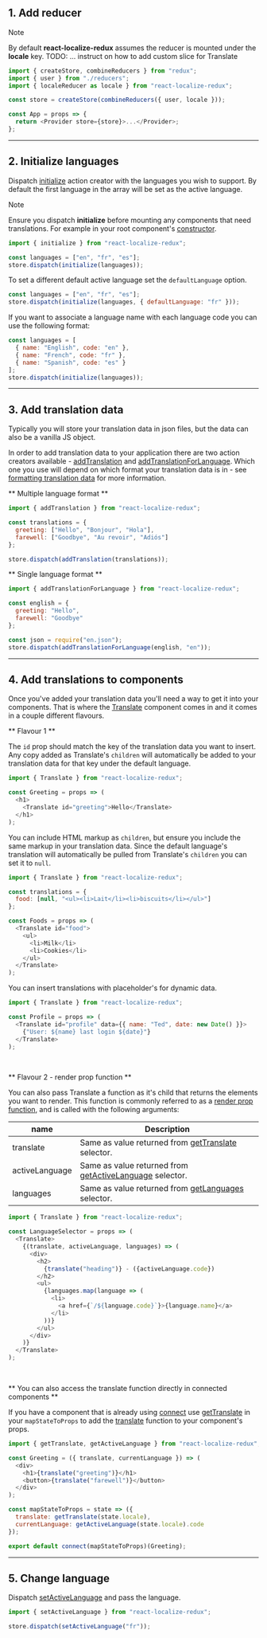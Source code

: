 ## 1. Add reducer

<div class="admonition note">
  <p class="first admonition-title">Note</p>
  <p class="last">By default <strong>react-localize-redux</strong> assumes the reducer is mounted under the <strong>locale</strong> key. TODO: ... instruct on how to add custom slice for Translate</p>
</div>

```javascript
import { createStore, combineReducers } from "redux";
import { user } from "./reducers";
import { localeReducer as locale } from "react-localize-redux";

const store = createStore(combineReducers({ user, locale }));

const App = props => {
  return <Provider store={store}>...</Provider>;
};
```

---

## 2. Initialize languages

Dispatch [initialize](api/action-creators#initializelanguages-options) action creator with the languages you wish to support. By default the first language in the array will be set as the active language.

<div class="admonition note">
  <p class="first admonition-title">Note</p>
  <p class="last">Ensure you dispatch <strong>initialize</strong> before mounting any components that need translations. For example in your root component's <a href="https://reactjs.org/docs/react-component.html#constructor" target="_blank">constructor</a>.</p>
</div>

```javascript
import { initialize } from "react-localize-redux";

const languages = ["en", "fr", "es"];
store.dispatch(initialize(languages));
```

To set a different default active language set the `defaultLanguage` option.

```javascript
const languages = ["en", "fr", "es"];
store.dispatch(initialize(languages, { defaultLanguage: "fr" }));
```

If you want to associate a language name with each language code you can use the following format:

```javascript
const languages = [
  { name: "English", code: "en" },
  { name: "French", code: "fr" },
  { name: "Spanish", code: "es" }
];
store.dispatch(initialize(languages));
```

---

## 3. Add translation data

Typically you will store your translation data in json files, but the data can also be a vanilla JS object.

In order to add translation data to your application there are two action creators available - [addTranslation](/api/action-creators#addtranslationdata) and [addTranslationForLanguage](/api/action-creators#addtranslationforlanguagedata-language). Which one you use will depend on which format your translation data is in - see [formatting translation data](/formatting-translation-data) for more information.

** Multiple language format **

```javascript
import { addTranslation } from "react-localize-redux";

const translations = {
  greeting: ["Hello", "Bonjour", "Hola"],
  farewell: ["Goodbye", "Au revoir", "Adiós"]
};

store.dispatch(addTranslation(translations));
```

** Single language format **

```javascript
import { addTranslationForLanguage } from "react-localize-redux";

const english = {
  greeting: "Hello",
  farewell: "Goodbye"
};

const json = require("en.json");
store.dispatch(addTranslationForLanguage(english, "en"));
```

---

## 4. Add translations to components

Once you've added your translation data you'll need a way to get it into your components. That is where the [Translate](api/translate/) component comes in and it comes in a couple different flavours.

** Flavour 1 **

The `id` prop should match the key of the translation data you want to insert. Any copy added as Translate's `children` will automatically be added to your translation data for that key under the default language.

```javascript
import { Translate } from "react-localize-redux";

const Greeting = props => (
  <h1>
    <Translate id="greeting">Hello</Translate>
  </h1>
);
```

You can include HTML markup as `children`, but ensure you include the same markup in your translation data. Since the default language's translation will automatically be pulled from Translate's `children` you can set it to `null`.

```javascript
import { Translate } from "react-localize-redux";

const translations = {
  food: [null, "<ul><li>Lait</li><li>biscuits</li></ul>"]
};

const Foods = props => (
  <Translate id="food">
    <ul>
      <li>Milk</li>
      <li>Cookies</li>
    </ul>
  </Translate>
);
```

You can insert translations with placeholder's for dynamic data.

```javascript
import { Translate } from "react-localize-redux";

const Profile = props => (
  <Translate id="profile" data={{ name: "Ted", date: new Date() }}>
    {"User: ${name} last login ${date}"}
  </Translate>
);
```

<br/>

** Flavour 2 - render prop function **

You can also pass Translate a function as it's child that returns the elements you want to render. This function is commonly referred to as a [render prop function](https://reactjs.org/docs/render-props.html), and is called with the following arguments:

| name           | Description                                                                                                   |
| -------------- | ------------------------------------------------------------------------------------------------------------- |
| translate      | Same as value returned from [getTranslate](/api/selectors/#translatekey-string-string-data-options) selector. |
| activeLanguage | Same as value returned from [getActiveLanguage](/api/selectors/#getactivelanguagestate) selector.             |
| languages      | Same as value returned from [getLanguages](/api/selectors/#getlanguagesstate) selector.                       |

```javascript
import { Translate } from "react-localize-redux";

const LanguageSelector = props => (
  <Translate>
    {(translate, activeLanguage, languages) => (
      <div>
        <h2>
          {translate("heading")} - ({activeLanguage.code})
        </h2>
        <ul>
          {languages.map(language => (
            <li>
              <a href={`/${language.code}`}>{language.name}</a>
            </li>
          ))}
        </ul>
      </div>
    )}
  </Translate>
);
```

<br/>

** You can also access the translate function directly in connected components **

If you have a component that is already using [connect](https://github.com/reactjs/react-redux/blob/master/docs/api.md#connectmapstatetoprops-mapdispatchtoprops-mergeprops-options) use [getTranslate](/api/selectors#gettranslatestate) in your `mapStateToProps` to add the [translate](/api/selectors#translatekey-string-string-data) function to your component's props.

```javascript
import { getTranslate, getActiveLanguage } from "react-localize-redux";

const Greeting = ({ translate, currentLanguage }) => (
  <div>
    <h1>{translate("greeting")}</h1>
    <button>{translate("farewell")}</button>
  </div>
);

const mapStateToProps = state => ({
  translate: getTranslate(state.locale),
  currentLanguage: getActiveLanguage(state.locale).code
});

export default connect(mapStateToProps)(Greeting);
```

---

## 5. Change language

Dispatch [setActiveLanguage](/api/action-creators#setactivelanguagelanguage) and pass the language.

```javascript
import { setActiveLanguage } from "react-localize-redux";

store.dispatch(setActiveLanguage("fr"));
```
